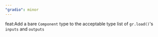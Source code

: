 ```yaml
---
"gradio": minor
---
```


feat:Add a bare `Component` type to the acceptable type list of `gr.load()`'s `inputs` and `outputs`

